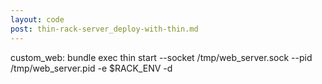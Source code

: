 ```yaml
---
layout: code
post: thin-rack-server_deploy-with-thin.md
---
```



custom&#95;web: bundle exec thin start --socket /tmp/web&#95;server.sock --pid /tmp/web&#95;server.pid -e $RACK&#95;ENV -d
